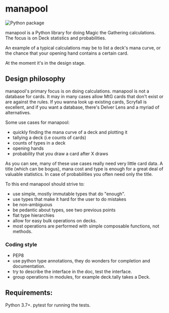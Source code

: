 # manapool

![Python package](https://github.com/skurmedel/manapool/workflows/Python%20package/badge.svg)

manapool is a Python library for doing Magic the Gathering calculations. The focus is on Deck statistics and probabilities.

An example of a typical calculations may be to list a deck's mana curve, or the chance that your opening hand contains a certain card.

At the moment it's in the design stage.

## Design philosophy

manapool's primary focus is on doing calculations. manapool is not a database for cards. It may in many cases allow MtG 
cards that don't exist or are against the rules. If you wanna look up existing cards, Scryfall is excellent, and if 
you want a database, there's Delver Lens and a myriad of alternatives.

Some use cases for manapool:
 - quickly finding the mana curve of a deck and plotting it
 - tallying a deck (i.e counts of cards)
 - counts of types in a deck
 - opening hands
 - probability that you draw a card after X draws
 
 As you can see, many of these use cases really need very little card data. A title (which can be bogus), mana cost and
 type is enough for a great deal of valuable statistics. In case of probabilities you often need only the title.
 
 To this end manapool should strive to:
 - use simple, mostly immutable types that do "enough".
 - use types that make it hard for the user to do mistakes 
 - be non-ambiguous
 - be pedantic about types, see two previous points
 - flat type hierarchies
 - allow for easy bulk operations on decks.
 - most operations are performed with simple composable functions, not methods.
 
 ### Coding style
 
 - PEP8
 - use python type annotations, they do wonders for completion and documentation.
 - try to describe the interface in the doc, test the interface.
 - group operations in modules, for example deck.tally takes a Deck.

## Requirements:

Python 3.7+. pytest for running the tests.